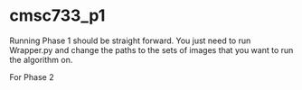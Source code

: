 # cmsc733_p1

Running Phase 1 should be straight forward.  You just need to run Wrapper.py and change the paths to the sets of images that you want to run the algorithm on.

For Phase 2
